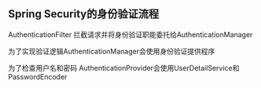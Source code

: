 


## Spring Security的身份验证流程

AuthenticationFilter 拦截请求并将身份验证职能委托给AuthenticationManager

为了实现验证逻辑AuthenticationManager会使用身份验证提供程序

为了检查用户名和密码 AuthenticationProvider会使用UserDetailService和PasswordEncoder



